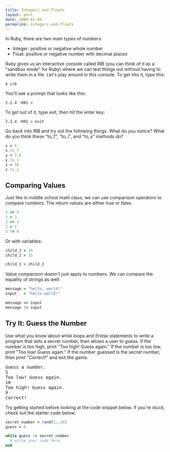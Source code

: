 ```yaml
---
title: Integers and Floats
layout: post
date: 1000-01-04
permalink: integers-and-floats
---
```


In Ruby, there are two main types of numbers:

* Integer: positive or negative whole number
* Float: positive or negative number with decimal places

Ruby gives us an interactive console called IRB (you can think of it as a "sandbox mode" for Ruby) where we can test things out without having to write them in a file. Let's play around in this console. To get into it, type this:

```
$ irb
```

You'll see a prompt that looks like this:

```
2.2.4 :001 >
```

To get out of it, type exit, then hit the enter key:

```
2.2.4 :001 > exit
```

Go back into IRB and try out the following things. What do you notice? What do you think these "to_f", "to_i", and "to_s" methods do?

```ruby
x = 5
x.to_f
y = 5.6
y.to_i
z = 10
z.to_s
```

## Comparing Values

Just like in middle school math class, we can use comparison operators to compare numbers. The return values are either true or false.

```ruby
5 == 5
3 > 3
3 >= 3
2 < 1
3 != 6
```

Or with variables:

```ruby
child_1 = 10
child_2 = 15

child_1 > child_2
```

Value comparison doesn't just apply to numbers. We can compare the equality of strings as well:

```ruby
message = "hello, world!"
input   = "hello world!"

message == input
message != input
```

<div class="try-it">
<h2>Try It: Guess the Number</h2>

<p>Use what you know about while loops and if/else statements to write a program that sets a secret number, then allows a user to guess. If the number is too high, print "Too high! Guess again." If the number is too low, print "Too low! Guess again." If the number guessed is the secret number, then print "Correct!" and exit the game.</p>

<pre>Guess a number.
5
Too low! Guess again.
10
Too high! Guess again.
9
Correct!</pre>
Try getting started before looking at the code snippet below. If you're stuck, check out the starter code below:
</div>

```ruby
secret_number = rand(1..10)
guess = 0

while guess != secret_number
  # write your code here
end
```

